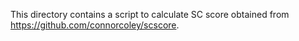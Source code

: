 This directory contains a script to calculate SC score obtained from https://github.com/connorcoley/scscore.